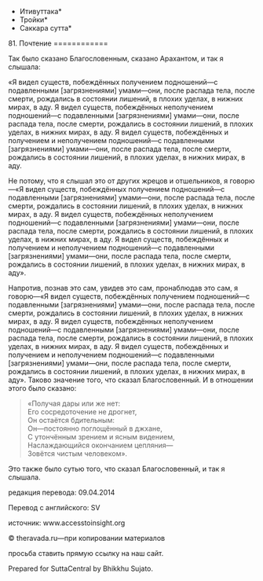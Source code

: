 * Итивуттака*
* Тройки*
* Саккара сутта*

81\. Почтение
\=\=\=\=\=\=\=\=\=\=\=\=

Так было сказано Благословенным, сказано Арахантом, и так я слышала:

«Я видел существ, побеждённых получением подношений—с подавленными \[загрязнениями\] умами—они, после распада тела, после смерти, рождались в состоянии лишений, в плохих уделах, в нижних мирах, в аду\. Я видел существ, побеждённых неполучением подношений—с подавленными \[загрязнениями\] умами—они, после распада тела, после смерти, рождались в состоянии лишений, в плохих уделах, в нижних мирах, в аду\. Я видел существ, побеждённых и получением и неполучением подношений—с подавленными \[загрязнениями\] умами—они, после распада тела, после смерти, рождались в состоянии лишений, в плохих уделах, в нижних мирах, в аду\.

Не потому, что я слышал это от других жрецов и отшельников, я говорю—«Я видел существ, побеждённых получением подношений—с подавленными \[загрязнениями\] умами—они, после распада тела, после смерти, рождались в состоянии лишений, в плохих уделах, в нижних мирах, в аду\. Я видел существ, побеждённых неполучением подношений—с подавленными \[загрязнениями\] умами—они, после распада тела, после смерти, рождались в состоянии лишений, в плохих уделах, в нижних мирах, в аду\. Я видел существ, побеждённых и получением и неполучением подношений—с подавленными \[загрязнениями\] умами—они, после распада тела, после смерти, рождались в состоянии лишений, в плохих уделах, в нижних мирах, в аду»\.

Напротив, познав это сам, увидев это сам, пронаблюдав это сам, я говорю—«Я видел существ, побеждённых получением подношений—с подавленными \[загрязнениями\] умами—они, после распада тела, после смерти, рождались в состоянии лишений, в плохих уделах, в нижних мирах, в аду\. Я видел существ, побеждённых неполучением подношений—с подавленными \[загрязнениями\] умами—они, после распада тела, после смерти, рождались в состоянии лишений, в плохих уделах, в нижних мирах, в аду\. Я видел существ, побеждённых и получением и неполучением подношений—с подавленными \[загрязнениями\] умами—они, после распада тела, после смерти, рождались в состоянии лишений, в плохих уделах, в нижних мирах, в аду»\. Таково значение того, что сказал Благословенный\. И в отношении этого было сказано:

> «Получая дары или же нет:  
> Его сосредоточение не дрогнет,  
> Он остаётся бдительным:  
> Он—постоянно поглощённый в джхане,  
> С утончённым зрением и ясным видением,  
> Наслаждающийся окончанием цепляния—  
> Зовётся чистым человеком»\.

Это также было сутью того, что сказал Благословенный, и так я слышала\.

редакция перевода: 09\.04\.2014

Перевод с английского: SV

источник: www\.accesstoinsight\.org

© theravada\.ru—при копировании материалов

просьба ставить прямую ссылку на наш сайт\.

Prepared for SuttaCentral by Bhikkhu Sujato\.